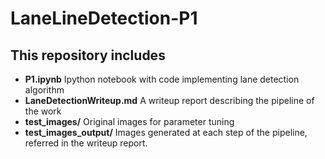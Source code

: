 # **LaneLineDetection-P1**
## This repository includes
- **P1.ipynb** Ipython notebook with code implementing lane detection algorithm
- **LaneDetectionWriteup.md** A writeup report describing the pipeline of the work
- **test_images/** Original images for parameter tuning
- **test_images_output/** Images generated at each step of the pipeline, referred in the writeup report.   
